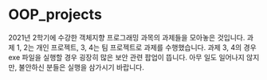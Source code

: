 # OOP_projects
 2021년 2학기에 수강한 객체지향 프로그래밍 과목의 과제들을 모아놓은 것입니다.
 과제 1, 2는 개인 프로젝트, 3, 4는 팀 프로젝트로 과제를 수행했습니다.
 과제 3, 4의 경우 exe 파일을 실행할 경우 굉장히 많은 보안 관련 팝업이 뜹니다.
 아무 일도 일어나지 않지만, 불안하신 분들은 실행을 삼가시기 바랍니다.
